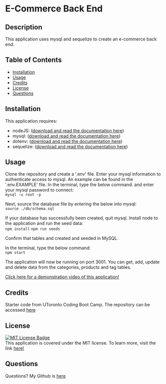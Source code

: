 # E-Commerce Back End

## Description
This application uses mysql and sequelize to create an e-commerce back end.

## Table of Contents
* [Installation](#installation)
* [Usage](#usage)
* [Credits](#credits)
* [License](#license)
* [Questions](#questions)

## Installation
This application requires: 
- nodeJS: ([download and read the documentation here](https://nodejs.org/en/download/)) 
- mysql: ([download and read the documentation here](https://dev.mysql.com/doc/))
- dotenv: ([download and read the documentation here](https://www.npmjs.com/package/dotenv))
- sequelize: ([download and read the documentation here](https://sequelize.org/))

## Usage
Clone the repository and create a '.env' file. Enter your mysql information to authenticate access to mysql. An example can be found in the '.env.EXAMPLE' file.
In the terminal, type the below command. and enter your mysql password to connect:<br>
`mysql -u root -p`
<br>

Next, source the database file by entering the below into mysql:<br>
`source ./db/schema.sql`
<br>

If your database has successfully been created, quit mysql. Install node to the application and run the seed data:<br>
`npm install`
`npm run seeds`

Confirm that tables and created and seeded in MySQL.<br>

In the terminal, type the below command:<br>
`npm start`
<br>

The application will now be running on port 3001. You can get, add, update and delete data from the categories, products and tag tables.<br>


[Click here for a demonstration video of this application!](https://drive.google.com/file/d/1Beafh9nZjk9j0PuifUMLKonZDU67k6yl/view?usp=sharing)

## Credits
Starter code from UToronto Coding Boot Camp. The repository can be accessed [here](https://github.com/coding-boot-camp/fantastic-umbrella)

## License
[![MIT License Badge](https://img.shields.io/badge/License-MIT-yellow.svg)](https://opensource.org/licenses/MIT) <br>
This application is covered under the MIT license. To learn more, visit the link [here!](https://opensource.org/licenses/MIT)

## Questions
Questions? My Github is [here](https://github.com/phoenixouyang)
